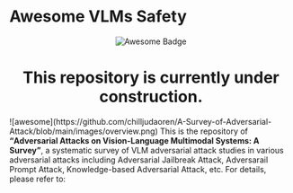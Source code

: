 # Awesome VLMs Safety

<p align="center">
  <img src="https://raw.githubusercontent.com/sindresorhus/awesome/670f82b1a9b986d47359c514b0422e12dba82670/media/badge-flat.svg" alt="Awesome Badge" />
</p>

<h1 align="center">This repository is currently under construction.</h1>
![awesome](https://github.com/chilljudaoren/A-Survey-of-Adversarial-Attack/blob/main/images/overview.png)
This is the repository of <b><q>Adversarial Attacks on Vision-Language Multimodal Systems: A Survey</q></b>, a systematic survey of VLM adversarial attack studies in various adversarial attacks including Adversarial Jailbreak Attack, Adversarail Prompt Attack, Knowledge-based Adversarial Attack, etc. For details, please refer to:
